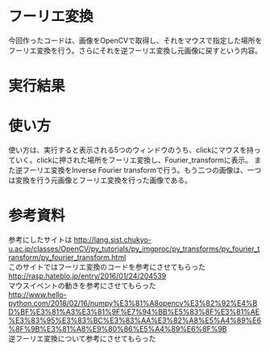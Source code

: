 # フーリエ変換  
今回作ったコードは、画像をOpenCVで取得し、それをマウスで指定した場所をフーリエ変換を行う。さらにそれを逆フーリエ変換し元画像に戻すという内容。

# 実行結果

# 使い方  
使い方は、実行すると表示される5つのウィンドウのうち、clickにマウスを持っていく。clickに押された場所をフーリエ変換し、Fourier_transformに表示。
また逆フーリエ変換をInverse Fourier transformで行う。もう二つの画像は、一つは変換を行う元画像とフーリエ変換を行った画像である。

# 参考資料  
参考にしたサイトは
http://lang.sist.chukyo-u.ac.jp/classes/OpenCV/py_tutorials/py_imgproc/py_transforms/py_fourier_transform/py_fourier_transform.html  
このサイトではフーリエ変換のコードを参考にさせてもらった  
http://rasp.hateblo.jp/entry/2016/01/24/204539  
マウスイベントの動きを参考にさせてもらった  
http://www.hello-python.com/2018/02/16/numpy%E3%81%A8opencv%E3%82%92%E4%BD%BF%E3%81%A3%E3%81%9F%E7%94%BB%E5%83%8F%E3%81%AE%E3%83%95%E3%83%BC%E3%83%AA%E3%82%A8%E5%A4%89%E6%8F%9B%E3%81%A8%E9%80%86%E5%A4%89%E6%8F%9B  
逆フーリエ変換について参考にさせてもらった
